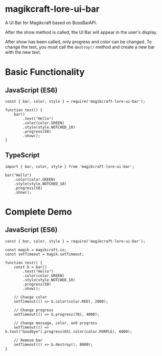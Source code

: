 # magikcraft-lore-ui-bar

A UI Bar for Magikcraft based on BossBarAPI.

After the show method is called, the UI Bar will appear in the user's display.

After show has been called, only progress and color can be changed. To change the text, you must call the `destroy()` method and create a new bar with the new text.

# Basic Functionality

## JavaScript (ES6)
```
const { bar, color, style } = require('magikcraft-lore-ui-bar');

function test() {
    bar()
        .text("Hello")
        .color(color.GREEN)
        .style(style.NOTCHED_10)
        .progress(50)
        .show();
}
```

## TypeScript
```
import { bar, color, style } from 'magikcraft-lore-ui-bar';

bar("Hello")
    .color(color.GREEN)
    .style(style.NOTCHED_10)
    .progress(50)
    .show();

```

# Complete Demo

## JavaScript (ES6)

```
const { bar, color, style } = require('magikcraft-lore-ui-bar');

const magik = magikcraft.io;
const setTimeout = magik.setTimeout;

function test() {
    const b = bar()
        .text("Hello")
        .color(color.GREEN)
        .style(style.NOTCHED_10)
        .progress(50)
        .show();

    // Change color
    setTimeout(() => b.color(color.RED), 2000);

    // Change progress
    setTimeout(() => b.progress(70), 4000);

    // Change message, color, and progress
    setTimeout(() => b.text("Goodbye").progress(65).color(color.PURPLE), 6000);

    // Remove bar
    setTimeout(() => b.destroy(), 8000);
}
```